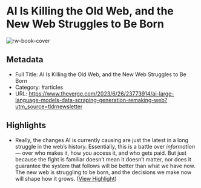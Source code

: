 # AI Is Killing the Old Web, and the New Web Struggles to Be Born

![rw-book-cover](https://cdn.vox-cdn.com/thumbor/rJHOJSTk0nWQ7r9pXblYFWLDBTU=/0x0:2040x1360/1200x628/filters:focal(1076x1303:1077x1304)/cdn.vox-cdn.com/uploads/chorus_asset/file/24390468/STK149_AI_Chatbot_K_Radtke.jpg)

## Metadata
- Full Title: AI Is Killing the Old Web, and the New Web Struggles to Be Born
- Category: #articles
- URL: https://www.theverge.com/2023/6/26/23773914/ai-large-language-models-data-scraping-generation-remaking-web?utm_source=tldrnewsletter

## Highlights
- Really, the changes AI is currently causing are just the latest in a long struggle in the web’s history. Essentially, this is a battle over *information* — over who makes it, how you access it, and who gets paid. But just because the fight is familiar doesn’t mean it doesn’t matter, nor does it guarantee the system that follows will be better than what we have now. The new web is struggling to be born, and the decisions we make now will shape how it grows. ([View Highlight](https://read.readwise.io/read/01h4188nkq0yx2pbaexh707y86))

